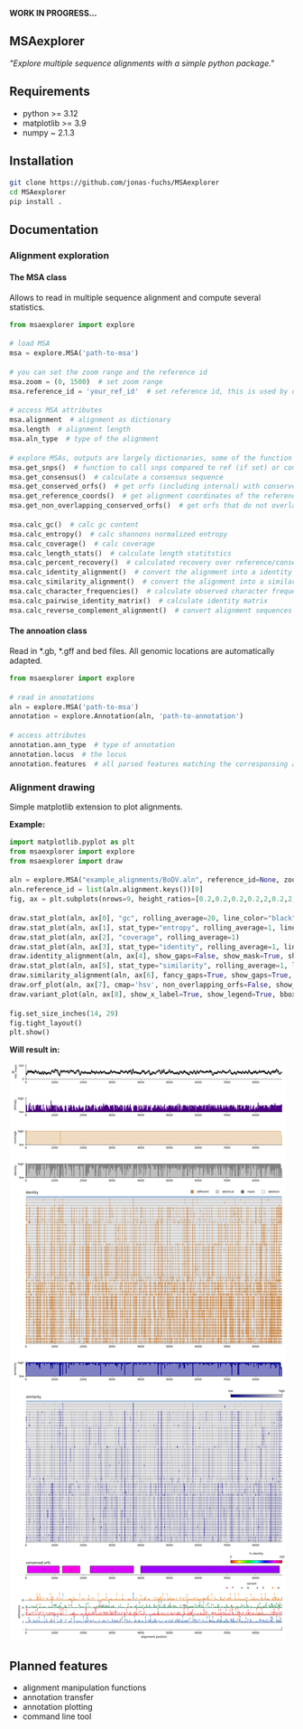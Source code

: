 **WORK IN PROGRESS...** 

## MSAexplorer

_"Explore multiple sequence alignments with a simple python package."_ 

## Requirements

- python >= 3.12
- matplotlib >= 3.9
- numpy ~ 2.1.3

## Installation

```bash
git clone https://github.com/jonas-fuchs/MSAexplorer
cd MSAexplorer
pip install .
```

## Documentation

### Alignment exploration

#### The MSA class

Allows to read in multiple sequence alignment and compute several statistics.

```python
from msaexplorer import explore

# load MSA
msa = explore.MSA('path-to-msa')

# you can set the zoom range and the reference id
msa.zoom = (0, 1500)  # set zoom range
msa.reference_id = 'your_ref_id'  # set reference id, this is used by different functions (otherwise consensus is used)

# access MSA attributes
msa.alignment  # alignment as dictionary
msa.length  # alignment length
msa.aln_type  # type of the alignment

# explore MSAs, outputs are largely dictionaries, some of the function are only for DNA/RNA
msa.get_snps()  # function to call snps compared to ref (if set) or consensus
msa.get_consensus()  # calculate a consensus sequence
msa.get_conserved_orfs()  # get orfs (including internal) with conserved start and stop position. identity is also calculated.
msa.get_reference_coords()  # get alignment coordinates of the reference
msa.get_non_overlapping_conserved_orfs()  # get orfs that do not overlap, additional a min identity can be set

msa.calc_gc()  # calc gc content
msa.calc_entropy()  # calc shannons normalized entropy
msa.calc_coverage()  # calc coverage
msa.calc_length_stats()  # calculate length statitstics
msa.calc_percent_recovery()  # calculated recovery over reference/consensus sequence
msa.calc_identity_alignment()  # convert the alignment into a identity alignment 
msa.calc_similarity_alignment()  # convert the alignment into a similartity alignment based on different similarity matrices
msa.calc_character_frequencies()  # calculate observed character frequencies
msa.calc_pairwise_identity_matrix()  # calculate identity matrix
msa.calc_reverse_complement_alignment()  # convert alignment sequences to reverese complement
```

#### The annoation class
Read in *.gb, *.gff and bed files. All genomic locations are automatically adapted.

```python
from msaexplorer import explore

# read in annotations
aln = explore.MSA('path-to-msa')
annotation = explore.Annotation(aln, 'path-to-annotation')

# access attributes
annotation.ann_type  # type of annotation
annotation.locus  # the locus
annotation.features  # all parsed features matching the corresponsing aln positions

```

### Alignment drawing

Simple matplotlib extension to plot alignments. 


**Example:**

```python
import matplotlib.pyplot as plt
from msaexplorer import explore
from msaexplorer import draw

aln = explore.MSA("example_alignments/BoDV.aln", reference_id=None, zoom_range=None)
aln.reference_id = list(aln.alignment.keys())[0]
fig, ax = plt.subplots(nrows=9, height_ratios=[0.2,0.2,0.2,0.2,2,0.2,2,0.2,0.5], sharex=False)

draw.stat_plot(aln, ax[0], "gc", rolling_average=20, line_color="black")
draw.stat_plot(aln, ax[1], stat_type="entropy", rolling_average=1, line_color="indigo")
draw.stat_plot(aln, ax[2], "coverage", rolling_average=1)
draw.stat_plot(aln, ax[3], stat_type="identity", rolling_average=1, line_color="grey")
draw.identity_alignment(aln, ax[4], show_gaps=False, show_mask=True, show_mismatches=True, reference_color='lightsteelblue', show_seq_names=False, show_ambiguities=True, fancy_gaps=True, show_x_label=False, show_legend=True, bbox_to_anchor=(1,1.05))
draw.stat_plot(aln, ax[5], stat_type="similarity", rolling_average=1, line_color="darkblue")
draw.similarity_alignment(aln, ax[6], fancy_gaps=True, show_gaps=True, matrix_type='TRANS', show_cbar=True, cbar_fraction=0.02,  show_x_label=False)
draw.orf_plot(aln, ax[7], cmap='hsv', non_overlapping_orfs=False, show_cbar=True, cbar_fraction=0.2)
draw.variant_plot(aln, ax[8], show_x_label=True, show_legend=True, bbox_to_anchor=(1,1.35))

fig.set_size_inches(14, 29)
fig.tight_layout()
plt.show()
```

**Will result in:**

![example](example_alignments/BoDV.png)


## Planned features

- alignment manipulation functions
- annotation transfer
- annotation plotting
- command line tool